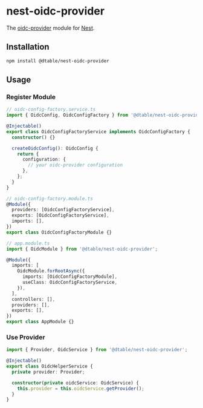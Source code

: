 # nest-oidc-provider

The [oidc-provider](https://github.com/panva/node-oidc-provider) module for [Nest](https://github.com/nestjs/nest).

## Installation

```bash
npm install @dtable/nest-oidc-provider
```

## Usage

### Register Module

```ts
// oidc-config-factory.service.ts
import { OidcConfig, OidcConfigFactory } from '@dtable/nest-oidc-provider';

@Injectable()
export class OidcConfigFactoryService implements OidcConfigFactory {
  constructor() {}

  createOidcConfig(): OidcConfig {
    return {
      configuration: {
        // your oidc-provider configuration
      },
    };
  }
}

// oidc-config-factory.module.ts
@Module({
  providers: [OidcConfigFactoryService],
  exports: [OidcConfigFactoryService],
  imports: [],
})
export class OidcConfigFactoryModule {}

// app.module.ts
import { OidcModule } from '@dtable/nest-oidc-provider';

@Module({
  imports: [
    OidcModule.forRootAsync({
      imports: [OidcConfigFactoryModule],
      useClass: OidcConfigFactoryService,
    }),
  ],
  controllers: [],
  providers: [],
  exports: [],
})
export class AppModule {}
```

### Use Provider

```ts
import { Provider, OidcService } from '@dtable/nest-oidc-provider';

@Injectable()
export class OidcHelperService {
  private provider: Provider;

  constructor(private oidcService: OidcService) {
    this.provider = this.oidcService.getProvider();
  }
}
```

